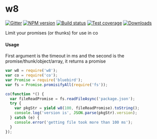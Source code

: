 w8
===

[![Gitter][gitter-image]][gitter-url]
[![NPM version][npm-image]][npm-url]
[![Build status][travis-image]][travis-url]
[![Test coverage][coveralls-image]][coveralls-url]
[![Downloads][downloads-image]][downloads-url]

Limit your promises (or thunks) for use in co

#### Usage

First argument is the timeout in ms and the second is the promise/thunk/object/array, it returns a promise

```js
var w8 = require('w8');
var co = require('co');
var Promise = require('bluebird');
var fs = Promise.promisifyAll(require('fs'));

co(function *() {
  var fileReadPromise = fs.readFileAsync('package.json');
  try {
    var pkgStr = yield w8(100, fileReadPromise).toString();
    console.log('version is', JSON.parse(pkgStr).version);
  } catch (e) {
    console.error('getting file took more than 100 ms');
  }
});
```


[npm-image]: https://img.shields.io/npm/v/w8.svg?style=flat-square
[npm-url]: https://npmjs.org/package/w8
[travis-image]: https://img.shields.io/travis/kolodny/w8.svg?style=flat-square
[travis-url]: https://travis-ci.org/kolodny/w8
[coveralls-image]: https://img.shields.io/coveralls/kolodny/w8.svg?style=flat-square
[coveralls-url]: https://coveralls.io/r/kolodny/w8
[downloads-image]: http://img.shields.io/npm/dm/w8.svg?style=flat-square
[downloads-url]: https://npmjs.org/package/w8
[gitter-image]: https://badges.gitter.im/Join%20Chat.svg
[gitter-url]: https://gitter.im/kolodny/w8?utm_source=badge&utm_medium=badge&utm_campaign=pr-badge&utm_content=badge
